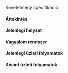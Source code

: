  Követelmény specifikáció

#### Áttekintés

#### Jelenlegi helyzet
#### Vágyálom rendszer
#### Jelenlegi üzleti folyamatok
#### Kívánt üzleti folyamatok
